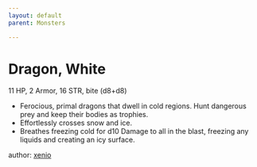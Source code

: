 ```yaml
---
layout: default
parent: Monsters

---
```

# Dragon, White
11 HP, 2 Armor, 16 STR, bite (d8+d8)  
- Ferocious, primal dragons that dwell in cold regions.   Hunt dangerous prey and keep their bodies as trophies.  
- Effortlessly crosses snow and ice.  
- Breathes freezing cold for d10 Damage to all in the blast, freezing any liquids and creating an icy surface.  

author: [xenio](https://xenioinabottle.blogspot.com/2021/02/classic-monsters-for-cairnito-part-1.html)
